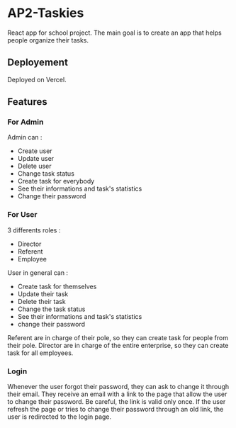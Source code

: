 # AP2-Taskies
React app for school project.
The main goal is to create an app that helps people organize their tasks.

## Deployement 
Deployed on Vercel.

## Features

### For Admin 
Admin can :
- Create user
- Update user
- Delete user
- Change task status
- Create task for everybody
- See their informations and task's statistics
- Change their password

### For User
3 differents roles : 
- Director
- Referent
- Employee

User in general can :
- Create task for themselves
- Update their task
- Delete their task
- Change the task status
- See their informations and task's statistics
- change their password

Referent are in charge of their pole, so they can create task for people from their pole. 
Director are in charge of the entire enterprise, so they can create task for all employees.

### Login
Whenever the user forgot their password, they can ask to change it through their email. 
They receive an email with a link to the page that allow the user to change their password. 
Be careful, the link is valid only once. If the user refresh the page or tries to change their password through an old link, the user is redirected to the login page.

